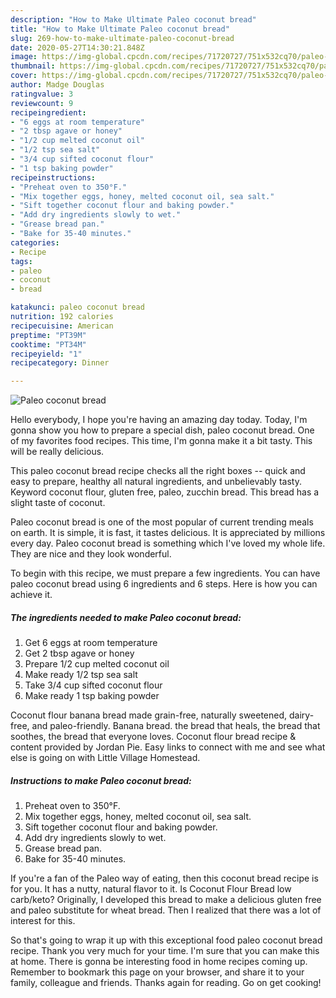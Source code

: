 ```yaml
---
description: "How to Make Ultimate Paleo coconut bread"
title: "How to Make Ultimate Paleo coconut bread"
slug: 269-how-to-make-ultimate-paleo-coconut-bread
date: 2020-05-27T14:30:21.848Z
image: https://img-global.cpcdn.com/recipes/71720727/751x532cq70/paleo-coconut-bread-recipe-main-photo.jpg
thumbnail: https://img-global.cpcdn.com/recipes/71720727/751x532cq70/paleo-coconut-bread-recipe-main-photo.jpg
cover: https://img-global.cpcdn.com/recipes/71720727/751x532cq70/paleo-coconut-bread-recipe-main-photo.jpg
author: Madge Douglas
ratingvalue: 3
reviewcount: 9
recipeingredient:
- "6 eggs at room temperature"
- "2 tbsp agave or honey"
- "1/2 cup melted coconut oil"
- "1/2 tsp sea salt"
- "3/4 cup sifted coconut flour"
- "1 tsp baking powder"
recipeinstructions:
- "Preheat oven to 350°F."
- "Mix together eggs, honey, melted coconut oil, sea salt."
- "Sift together coconut flour and baking powder."
- "Add dry ingredients slowly to wet."
- "Grease bread pan."
- "Bake for 35-40 minutes."
categories:
- Recipe
tags:
- paleo
- coconut
- bread

katakunci: paleo coconut bread 
nutrition: 192 calories
recipecuisine: American
preptime: "PT39M"
cooktime: "PT34M"
recipeyield: "1"
recipecategory: Dinner

---
```



![Paleo coconut bread](https://img-global.cpcdn.com/recipes/71720727/751x532cq70/paleo-coconut-bread-recipe-main-photo.jpg)

Hello everybody, I hope you're having an amazing day today. Today, I'm gonna show you how to prepare a special dish, paleo coconut bread. One of my favorites food recipes. This time, I'm gonna make it a bit tasty. This will be really delicious.

This paleo coconut bread recipe checks all the right boxes -- quick and easy to prepare, healthy all natural ingredients, and unbelievably tasty. Keyword coconut flour, gluten free, paleo, zucchin bread. This bread has a slight taste of coconut.

Paleo coconut bread is one of the most popular of current trending meals on earth. It is simple, it is fast, it tastes delicious. It is appreciated by millions every day. Paleo coconut bread is something which I've loved my whole life. They are nice and they look wonderful.


To begin with this recipe, we must prepare a few ingredients. You can have paleo coconut bread using 6 ingredients and 6 steps. Here is how you can achieve it.

##### The ingredients needed to make Paleo coconut bread:

1. Get 6 eggs at room temperature
1. Get 2 tbsp agave or honey
1. Prepare 1/2 cup melted coconut oil
1. Make ready 1/2 tsp sea salt
1. Take 3/4 cup sifted coconut flour
1. Make ready 1 tsp baking powder


Coconut flour banana bread made grain-free, naturally sweetened, dairy-free, and paleo-friendly. Banana bread. the bread that heals, the bread that soothes, the bread that everyone loves. Coconut flour bread recipe &amp; content provided by Jordan Pie. Easy links to connect with me and see what else is going on with Little Village Homestead. 

##### Instructions to make Paleo coconut bread:

1. Preheat oven to 350°F.
1. Mix together eggs, honey, melted coconut oil, sea salt.
1. Sift together coconut flour and baking powder.
1. Add dry ingredients slowly to wet.
1. Grease bread pan.
1. Bake for 35-40 minutes.


If you&#39;re a fan of the Paleo way of eating, then this coconut bread recipe is for you. It has a nutty, natural flavor to it. Is Coconut Flour Bread low carb/keto? Originally, I developed this bread to make a delicious gluten free and paleo substitute for wheat bread. Then I realized that there was a lot of interest for this. 

So that's going to wrap it up with this exceptional food paleo coconut bread recipe. Thank you very much for your time. I'm sure that you can make this at home. There is gonna be interesting food in home recipes coming up. Remember to bookmark this page on your browser, and share it to your family, colleague and friends. Thanks again for reading. Go on get cooking!

